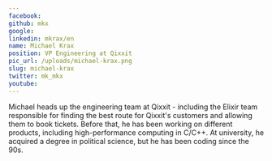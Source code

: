 ```yaml
---
facebook: 
github: mkx
google: 
linkedin: mkrax/en
name: Michael Krax
position: VP Engineering at Qixxit
pic_url: /uploads/michael-krax.png
slug: michael-krax
twitter: mk_mkx
youtube: 
---
```

<p>Michael heads up the engineering team at Qixxit - including the Elixir team responsible for finding the best route for Qixxit&#39;s customers and allowing them to book tickets. Before that, he has been working on different products, including high-performance computing in C/C++. At university, he acquired a degree in political science, but he has been coding since the 90s.</p>
